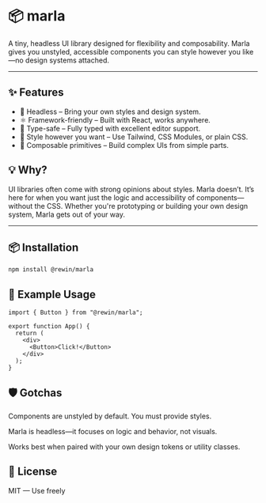 # 📦 marla

A tiny, headless UI library designed for flexibility and composability. Marla gives you unstyled, accessible components you can style however you like—no design systems attached.

---

## ✨ Features

- 🧩 Headless – Bring your own styles and design system.
- ⚛️ Framework-friendly – Built with React, works anywhere.
- 🎯 Type-safe – Fully typed with excellent editor support.
- 🎨 Style however you want – Use Tailwind, CSS Modules, or plain CSS.
- 🧱 Composable primitives – Build complex UIs from simple parts.

## 💡 Why?

UI libraries often come with strong opinions about styles. Marla doesn’t. It’s here for when you want just the logic and accessibility of components—without the CSS. Whether you're prototyping or building your own design system, Marla gets out of your way.

---

## 📦 Installation

```bash
npm install @rewin/marla
```

## 🧪 Example Usage

```
import { Button } from "@rewin/marla";

export function App() {
  return (
    <div>
      <Button>Click!</Button>
    </div>
  );
}
```

## 🛡️ Gotchas

Components are unstyled by default. You must provide styles.

Marla is headless—it focuses on logic and behavior, not visuals.

Works best when paired with your own design tokens or utility classes.

## 🪪 License

MIT — Use freely
